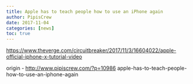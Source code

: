 ```yaml
---
title: Apple has to teach people how to use an iPhone again
author: PipisCrew
date: 2017-11-04
categories: [news]
toc: true
---
```


https://www.theverge.com/circuitbreaker/2017/11/3/16604022/apple-official-iphone-x-tutorial-video

origin - http://www.pipiscrew.com/?p=10986 apple-has-to-teach-people-how-to-use-an-iphone-again
